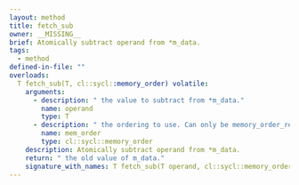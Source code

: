 ```yaml
---
layout: method
title: fetch_sub
owner: __MISSING__
brief: Atomically subtract operand from *m_data.
tags:
  - method
defined-in-file: ""
overloads:
  T fetch_sub(T, cl::sycl::memory_order) volatile:
    arguments:
      - description: " the value to subtract from *m_data."
        name: operand
        type: T
      - description: " the ordering to use. Can only be memory_order_relaxed."
        name: mem_order
        type: cl::sycl::memory_order
    description: Atomically subtract operand from *m_data.
    return: " the old value of m_data."
    signature_with_names: T fetch_sub(T operand, cl::sycl::memory_order mem_order) volatile
---
```

